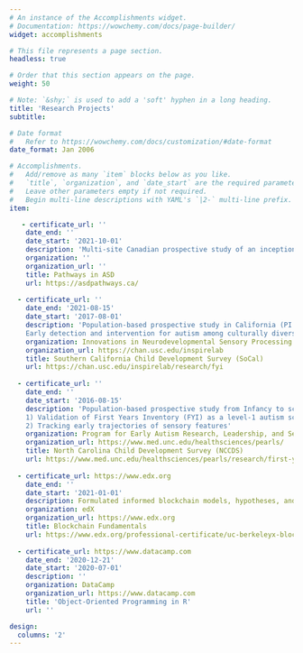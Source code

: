 ```yaml
---
# An instance of the Accomplishments widget.
# Documentation: https://wowchemy.com/docs/page-builder/
widget: accomplishments

# This file represents a page section.
headless: true

# Order that this section appears on the page.
weight: 50

# Note: `&shy;` is used to add a 'soft' hyphen in a long heading.
title: 'Research Projects'
subtitle:

# Date format
#   Refer to https://wowchemy.com/docs/customization/#date-format
date_format: Jan 2006

# Accomplishments.
#   Add/remove as many `item` blocks below as you like.
#   `title`, `organization`, and `date_start` are the required parameters.
#   Leave other parameters empty if not required.
#   Begin multi-line descriptions with YAML's `|2-` multi-line prefix.
item:

   - certificate_url: ''
    date_end: ''
    date_start: '2021-10-01'
    description: 'Multi-site Canadian prospective study of an inception cohort of autistic children from diagnosis to adulthood (PI: Peter Szatmari)'
    organization: ''
    organization_url: ''
    title: Pathways in ASD
    url: https://asdpathways.ca/
    
  - certificate_url: ''
    date_end: '2021-08-15'
    date_start: '2017-08-01'
    description: 'Population-based prospective study in California (PI: Grace T. Baranek): 
    Early detection and intervention for autism among culturally diverse populations in Los Angeles'  
    organization: Innovations in Neurodevelopmental Sensory Processing Research (insp!re) Lab
    organization_url: https://chan.usc.edu/inspirelab
    title: Southern California Child Development Survey (SoCal)
    url: https://chan.usc.edu/inspirelab/research/fyi
    
  - certificate_url: ''
    date_end: ''
    date_start: '2016-08-15'
    description: 'Population-based prospective study from Infancy to school-age in North Carolina (PI: Grace T. Baranek):  
    1) Validation of First Years Inventory (FYI) as a level-1 autism screener; 
    2) Tracking early trajectories of sensory features'
    organization: Program for Early Autism Research, Leadership, and Service (PEARLS)
    organization_url: https://www.med.unc.edu/healthsciences/pearls/
    title: North Carolina Child Development Survey (NCCDS) 
    url: https://www.med.unc.edu/healthsciences/pearls/research/first-year-inventory-fyi-development/
    
  - certificate_url: https://www.edx.org
    date_end: ''
    date_start: '2021-01-01'
    description: Formulated informed blockchain models, hypotheses, and use cases.
    organization: edX
    organization_url: https://www.edx.org
    title: Blockchain Fundamentals
    url: https://www.edx.org/professional-certificate/uc-berkeleyx-blockchain-fundamentals
    
  - certificate_url: https://www.datacamp.com
    date_end: '2020-12-21'
    date_start: '2020-07-01'
    description: ''
    organization: DataCamp
    organization_url: https://www.datacamp.com
    title: 'Object-Oriented Programming in R'
    url: ''

design:
  columns: '2'
---
```

